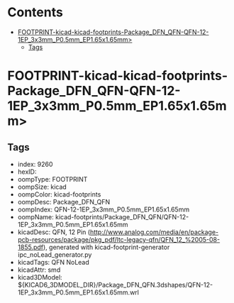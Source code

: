 



Contents
========

* [FOOTPRINT-kicad-kicad-footprints-Package_DFN_QFN-QFN-12-1EP_3x3mm_P0.5mm_EP1.65x1.65mm>](#footprint-kicad-kicad-footprints-package_dfn_qfn-qfn-12-1ep_3x3mm_p05mm_ep165x165mm)
	* [Tags](#tags)

# FOOTPRINT-kicad-kicad-footprints-Package_DFN_QFN-QFN-12-1EP_3x3mm_P0.5mm_EP1.65x1.65mm>

## Tags

- index: 9260
- hexID: 
- oompType: FOOTPRINT
- oompSize: kicad
- oompColor: kicad-footprints
- oompDesc: Package_DFN_QFN
- oompIndex: QFN-12-1EP_3x3mm_P0.5mm_EP1.65x1.65mm
- oompName: kicad-footprints/Package_DFN_QFN/QFN-12-1EP_3x3mm_P0.5mm_EP1.65x1.65mm
- kicadDesc: QFN, 12 Pin (http://www.analog.com/media/en/package-pcb-resources/package/pkg_pdf/ltc-legacy-qfn/QFN_12_%2005-08-1855.pdf), generated with kicad-footprint-generator ipc_noLead_generator.py
- kicadTags: QFN NoLead
- kicadAttr: smd
- kicad3DModel: ${KICAD6_3DMODEL_DIR}/Package_DFN_QFN.3dshapes/QFN-12-1EP_3x3mm_P0.5mm_EP1.65x1.65mm.wrl
